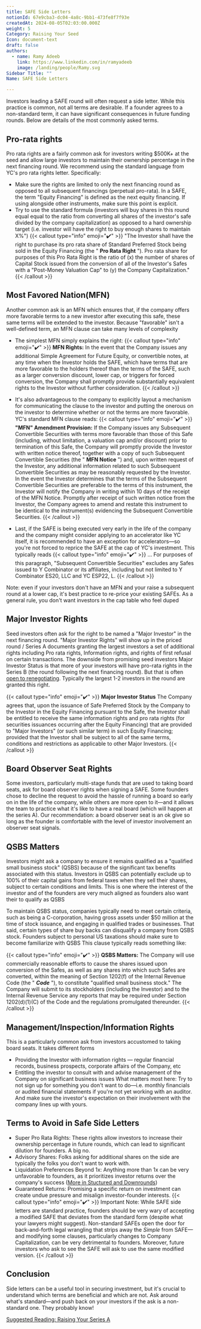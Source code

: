 ```yaml
---
title: SAFE Side Letters
notionId: 67e9cba3-dc04-4a8c-9bb1-473fe8f7f93e
createdAt: 2024-08-05T02:03:00.000Z
weight: 5
Category: Raising Your Seed
Icon: document-text
draft: false
authors:
  - name: Ramy Adeeb
    link: https://www.linkedin.com/in/ramyadeeb
    image: /landing/people/Ramy.svg
Sidebar Title: ""
Name: SAFE Side Letters

---
```




Investors leading a SAFE round will often request a side letter. While this practice is common, not all terms are desirable. If a founder agrees to a non-standard term, it can have significant consequences in future funding rounds.  Below are details of the most commonly asked terms.

## Pro-rata rights


Pro rata rights are a fairly common ask for investors writing $500K+ at the seed and allow large investors to maintain their ownership percentage in the next financing round.  We recommend using the standard language from YC's pro rata rights letter.  Specifically:

- Make sure the rights are limited to only the next financing round as opposed to all subsequent financings (perpetual pro-rata). In a SAFE, the term "Equity Financing" is defined as the next equity financing. If using alongside other instruments, make sure this point is explicit.
- Try to use the standard formula (investors will buy shares in this round equal equal to the ratio from converting all shares of the investor's safe divided by the company capitalization) as opposed to a hard ownership target (i.e. investor will have the right to buy enough shares to maintain X%")
{{< callout type="info" emoji="✔️" >}}
"The Investor shall have the right to purchase its pro rata share of Standard Preferred Stock being sold in the Equity Financing (the " **Pro Rata Right** ").  Pro rata share for purposes of this Pro Rata Right is the ratio of (x) the number of shares of Capital Stock issued from the conversion of all of the Investor's Safes with a "Post-Money Valuation Cap" to (y) the Company Capitalization."
{{< /callout >}}


## Most Favored Nation(MFN)


Another common ask is an MFN which ensures that, if the company offers more favorable terms to a new investor after executing this safe, these same terms will be extended to the investor.  Because "favorable" isn't a well-defined term, an MFN clause can take many levels of complexity

- The simplest MFN simply explains the right:
{{< callout type="info" emoji="✔️" >}}
 **MFN Rights:**  In the event that the Company issues any additional Simple Agreement for Future Equity, or convertible notes, at any time when the Investor holds the SAFE, which have terms that are more favorable to the holders thereof than the terms of the SAFE, such as a larger conversion discount, lower cap, or triggers for forced conversion, the Company shall promptly provide substantially equivalent rights to the Investor without further consideration.
{{< /callout >}}


- It's also advantageous to the company to explicitly layout a mechanism for communicating the clause to the investor and putting the onerous on the investor to determine whether or not the terms are more favorable. YC's standard MFN clause reads:
{{< callout type="info" emoji="✔️" >}}
 **"MFN" Amendment Provision:**  If the Company issues any Subsequent Convertible Securities with terms more favorable than those of this Safe (including, without limitation, a valuation cap and/or discount) prior to termination of this Safe, the Company will promptly provide the Investor with written notice thereof, together with a copy of such Subsequent Convertible Securities (the " **MFN Notice** ") and, upon written request of the Investor, any additional information related to such Subsequent Convertible Securities as may be reasonably requested by the Investor.  In the event the Investor determines that the terms of the Subsequent Convertible Securities are preferable to the terms of this instrument, the Investor will notify the Company in writing within 10 days of the receipt of the MFN Notice. Promptly after receipt of such written notice from the Investor, the Company agrees to amend and restate this instrument to be identical to the instrument(s) evidencing the Subsequent Convertible Securities.
{{< /callout >}}


- Last, if the SAFE is being executed very early in the life of the company and the company might consider applying to an accelerator like YC itself, it is recommended to have an exception for accelerators—so you're not forced to reprice the SAFE at the cap of YC's investment. This typically reads
{{< callout type="info" emoji="✔️" >}}
… For purposes of this paragraph, "Subsequent Convertible Securities" excludes any Safes issued to Y Combinator or its affiliates, including but not limited to Y Combinator ES20, LLC and YC ESP22, L.
{{< /callout >}}


Note: even if your investors don't have an MFN and your raise a subsequent round at a lower cap,  it's best practice to re-price your existing SAFEs. As a general rule, you don't want investors in the cap table who feel duped

## Major Investor Rights


Seed investors often ask for the right to be named a "Major Investor" in the next financing round. "Major Investor Rights" will show up in the priced round / Series A documents granting the largest investors a set of additional rights including Pro rata rights, Information rights, and rights of first refusal on certain transactions.  The downside from promising seed investors Major Investor Status is that more of your investors will have pro-rata rights in the Series B (the round following the next financing round).  But that is often [open to renegotiating](/docs/founders-handbook/minimizing-founder-dilution/#5-re-negotiate-pro-rata-rights-for-early-investors).  Typically the largest 1-2 investors in the round are granted this right.

{{< callout type="info" emoji="✔️" >}}
 **Major Investor Status**  The Company agrees that, upon the issuance of Safe Preferred Stock by the Company to the Investor in the Equity Financing pursuant to the Safe, the Investor shall be entitled to receive the same information rights and pro rata rights (for securities issuances occurring after the Equity Financing) that are provided to "Major Investors" (or such similar term) in such Equity Financing; provided that the Investor shall be subject to all of the same terms, conditions and restrictions as applicable to other Major Investors.
{{< /callout >}}


## Board Observer Seat Rights


Some investors, particularly multi-stage funds that are used to taking board seats, ask for board observer rights when signing a SAFE. Some founders chose to decline the request to avoid the hassle of running a board so early on in the life of the company, while others are more open to it—and it allows the team to practice what it's like to have a real board (which will happen at the series A). Our recommendation: a board observer seat is an ok give so long as the founder is comfortable with the level of investor involvement an observer seat signals.

##  **QSBS Matters** 


Investors might ask a company to ensure it remains qualified as a "qualified small business stock" (QSBS) because of the significant tax benefits associated with this status. Investors in QSBS can potentially exclude up to 100% of their capital gains from federal taxes when they sell their shares, subject to certain conditions and limits. This is one where the interest of the investor and of the founders are very much aligned as founders also want their to qualify as QSBS

To maintain QSBS status, companies typically need to meet certain criteria, such as being a C-corporation, having gross assets under $50 million at the time of stock issuance, and engaging in qualified trades or businesses. That said, certain types of share buy backs can disqualify a company from QSBS stock.  Founders subject to personal US taxations should make sure to become familiarize with QSBS  This clause typically reads something like:

{{< callout type="info" emoji="✔️" >}}
 **QSBS Matters:**  The Company will use commercially reasonable efforts to cause the shares issued upon conversion of the Safes, as well as any shares into which such Safes are converted, within the meaning of Section 1202(f) of the Internal Revenue Code (the " ***Code*** "), to constitute "qualified small business stock." The Company will submit to its stockholders (including the Investor) and to the Internal Revenue Service any reports that may be required under Section 1202(d)(1)(C) of the Code and the regulations promulgated thereunder.
{{< /callout >}}


##  **Management/Inspection/Information Rights** 


This is a particularly common ask from investors accustomed to taking board seats.  It takes different forms

- Providing the Investor with information rights — regular financial records, business prospects, corporate affairs of the Company, etc
- Entitling the investor to consult with and advise management of the Company on significant business issues
What matters most here: Try to not sign up for something you don't want to do—i.e. monthly financials or audited financial statements if you're not yet working with an auditor.  And make sure the investor's expectation on their involvement with the company lines up with yours.

## Terms to Avoid in Safe Side Letters


- Super Pro Rata Rights: These rights allow investors to increase their ownership percentage in future rounds, which can lead to significant dilution for founders. A big no.
- Advisory Shares: Folks asking for additional shares on the side are typically the folks you don't want to work with.
- Liquidation Preferences Beyond 1x: Anything more than 1x can be very unfavorable to founders, as it prioritizes investor returns over the company's success ([More in Stuctured and Downrounds](/docs/founders-handbook/structured-and-downrounds/))
- Guaranteed Returns: Promising a specific return on investment can create undue pressure and misalign investor-founder interests.
{{< callout type="info" emoji="✔️" >}}
Important Note: While SAFE side letters are standard practice, founders should be very wary of  accepting a modified SAFE that deviates from the standard form (despite what your lawyers might suggest). Non-standard SAFEs open the door for back-and-forth legal wrangling that strips away the  *Simple*  from SAFE—and modifying some clauses, particularly changes to Company Capitalization, can be very detrimental to founders. Moreover, future investors who ask to see the SAFE will ask to use the same modified version.
{{< /callout >}}


## Conclusion


Side letters can be a useful tool in securing investment, but it's crucial to understand which terms are beneficial and which are not. Ask around what's standard—and push back on your investors if the ask is a non-standard one. They probably know!

[Suggested Reading: Raising Your Series A](/docs/founders-handbook/raising-your-series-a/)

